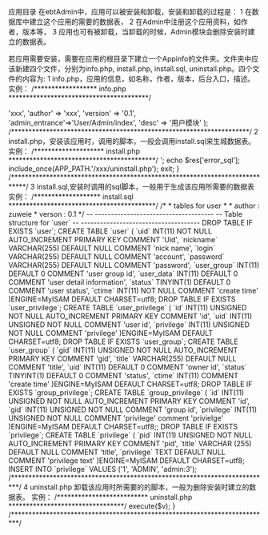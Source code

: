 ﻿应用目录
在ebtAdmin中，应用可以被安装和卸载，安装和卸载的过程是：
1 在数据库中建立这个应用的需要的数据表，
2 在Admin中注册这个应用资料，如作者，版本等，
3 应用也可有被卸载，当卸载的时候，Admin模块会删除安装时建立的数据表。

若应用需要安装，需要在应用的根目录下建立一个Appinfo的文件夹。文件夹中应该新建四个文件，分别为info.php, install.php, install.sql, uninstall.php。四个文件的内容为:
1 info.php，应用的信息，如名称，作者，版本，后台入口，描述。
实例：
/****************** info.php ****************************************/
<?php
return array(
		'name' => 'xxx',
		'author' => 'xxx',
		'version' => '0.1',
		'admin_entrance'=>'User/Admin/index',
		'desc' => '用户模块'
);
/********************************************************************/

2 install.php，安装该应用时，调用的脚本，一般会调用install.sql来生城数据表。
实例：
/******************** install.php ******************************************/
<?php
if (!defined('THINK_PATH')) exit();

header('Content-Type: text/html; charset=utf-8');

$sql_file  =  APP_PATH.'/xxx/Appinfo/install.sql';

$res = exec_sql_file($sql_file);

if (!empty($res)){
	echo $res['error_code'];
	echo '<br />';
	echo $res['error_sql'];
	include_once(APP_PATH.'/xxx/uninstall.php');
	exit;
}
/****************************************************************************/

3 install.sql,安装时调用的sql脚本，一般用于生成该应用所需要的数据表
实例：
/******************* install.sql ******************************************/
/*
* tables for user
*
* author : zuweie
* verson : 0.1
*/

-- -------------------------------------
-- Table structure for `user`
-- -------------------------------------

DROP TABLE IF EXISTS `user`;
CREATE TABLE `user` (
	`uid` INT(11) NOT NULL AUTO_INCREMENT PRIMARY KEY COMMENT 'Uid',
	`nickname` VARCHAR(255) DEFAULT NULL COMMENT 'nick name',
	`login` VARCHAR(255) DEFAULT NULL COMMENT 'account',
	`password` VARCHAR(255) DEFAULT NULL COMMENT 'password',
	`user_group` INT(11) DEFAULT 0 COMMENT 'user group id',
	`user_data`  INT(11) DEFAULT 0 COMMENT 'user detail information',
	`status`  TINYINT(1) DEFAULT 0 COMMENT 'user status',
	`ctime` INT(11) NOT NULL COMMENT 'create time'
)ENGINE=MyISAM DEFAULT CHARSET=utf8;

DROP TABLE IF EXISTS `user_privilege`;
CREATE TABLE `user_privilege` (
	`id` INT(11) UNSIGNED NOT NULL AUTO_INCREMENT PRIMARY KEY COMMENT 'id',
	`uid` INT(11) UNSIGNED NOT NULL COMMENT 'user id', 
	`privilege` INT(11) UNSIGNED NOT NULL COMMENT 'privilege'
)ENGINE=MyISAM DEFAULT CHARSET=utf8;

DROP TABLE IF EXISTS `user_group`;
CREATE TABLE `user_group` (
	`gid` INT(11) UNSIGNED NOT NULL AUTO_INCREMENT PRIMARY KEY COMMENT 'gid',
	`title` VARCHAR(255) DEFAULT NULL COMMENT 'title',
	`uid` INT(11) DEFAULT 0 COMMENT 'owner id',
	`status` TINYINT(1) DEFAULT 0 COMMENT 'status',
	`ctime` INT(11) COMMENT 'create time'
)ENGINE=MyISAM DEFAULT CHARSET=utf8;

DROP TABLE IF EXISTS `group_privilege`;
CREATE TABLE `group_privilege` (
	`id` INT(11) UNSIGNED NOT NULL AUTO_INCREMENT PRIMARY KEY COMMENT 'id',
	`gid` INT(11) UNSIGNED NOT NULL COMMENT 'group id',
	`privilege` INT(11) UNSIGNED NOT NULL COMMENT 'privilege' comment 'privielge'
)ENGINE=MyISAM DEFAULT CHARSET=utf8;;

DROP TABLE IF EXISTS `privilege`;
CREATE TABLE `privilege` (
	`pid` INT(11) UNSIGNED NOT NULL AUTO_INCREMENT PRIMARY KEY COMMENT 'pid',
	`title` VARCHAR (255) DEFAULT NULL COMMENT 'title',
	`privilege` TEXT DEFAULT NULL COMMENT 'privilege text'
)ENGINE=MyISAM DEFAULT CHARSET=utf8;

INSERT  INTO `privilege` VALUES ('1', 'ADMIN', 'admin:3');
/**************************************************************************/

4 uninstall.php 卸载该应用时所需要的的脚本，一般为删除安装时建立的数据表。
实例：
/************************** uninstall.php *********************************/
<?php
if (!defined('THINK_PATH')) exit();

$db_prefix = C('DB_PREFIX');

$sql = array(
		"DROP TABLE IF EXISTS `{$db_prefix}user`;"

		/** drop the other table 
		, ......
		, .....
		*/
);

foreach ($sql as $v) {
	M('')->execute($v);
}
/**************************************************************************/

